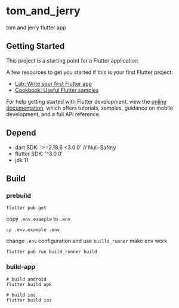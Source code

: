 # tom_and_jerry

tom and jerry flutter app

## Getting Started

This project is a starting point for a Flutter application.

A few resources to get you started if this is your first Flutter project:

- [Lab: Write your first Flutter app](https://docs.flutter.dev/get-started/codelab)
- [Cookbook: Useful Flutter samples](https://docs.flutter.dev/cookbook)

For help getting started with Flutter development, view the
[online documentation](https://docs.flutter.dev/), which offers tutorials,
samples, guidance on mobile development, and a full API reference.

## Depend

- dart SDK: '>=2.18.6 <3.0.0' // Null-Safety
- flutter SDK: '^3.0.0'
- jdk 11

## Build

### prebuild

```
flutter pub get
```

copy `.env.example` to `.env`
```
cp .env.example .env
```
change `.env` configuration and use `builld_runner` make env work

```shell
flutter pub run build_runner build
```

### build-app

```
# build android
flutter build apk

# build ios
flutter build ios
```
